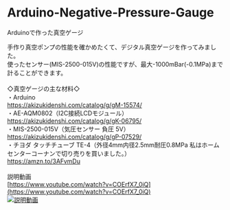 # Arduino-Negative-Pressure-Gauge
Arduinoで作った真空ゲージ

手作り真空ポンプの性能を確かめたくて、デジタル真空ゲージを作ってみました。<br>
使ったセンサー(MIS-2500-015V)の性能ですが、最大-1000mBar(-0.1MPa)まで計ることができます。<br>
<br>
◇真空ゲージの主な材料◇<br>
・Arduino<br>
https://akizukidenshi.com/catalog/g/gM-15574/<br>
・AE-AQM0802（I2C接続LCDモジュール）<br>
https://akizukidenshi.com/catalog/g/gK-06795/<br>
・MIS-2500-015V（気圧センサー 負圧 5V）<br>
https://akizukidenshi.com/catalog/g/gP-07529/<br>
・チヨダ  タッチチューブ TE-4（外径4mm内径2.5mm耐圧0.8MPa 私はホームセンターコーナンで切り売りを買いました。）<br>
https://amzn.to/3AFvmDu<br>
<br>
説明動画<br>
[https://www.youtube.com/watch?v=COErfX7_0iQ](https://www.youtube.com/watch?v=COErfX7_0iQ)<br>
[![説明動画](https://img.youtube.com/vi/COErfX7_0iQ/0.jpg)](https://www.youtube.com/watch?v=COErfX7_0iQ)


